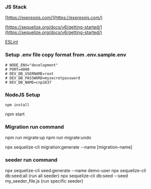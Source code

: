 ### JS Stack

[https://expressjs.com/](https://expressjs.com/)

[https://sequelize.org/docs/v6/getting-started/](https://sequelize.org/docs/v6/getting-started/)

[ESLint](https://eslint.org/)

### Setup .env file copy format from .env.sample.env

```
# NODE_ENV="development"
# PORT=4000
# DEV_DB_USERNAME=root
# DEV_DB_PASSWORD=mysecretpassword
# DEV_DB_NAME=cnp1837

```

### NodeJS Setup

```
npm install
```

npm start

### Migration run command

npm run migrate:up
npm run migrate:undo

npx sequelize-cli migration:generate --name [migration-name]

### seeder run command

npx sequelize-cli seed:generate --name demo-user
npx sequelize-cli db:seed:all (run all seeder)
npx sequelize-cli db:seed --seed my_seeder_file.js (run specific seeder)
